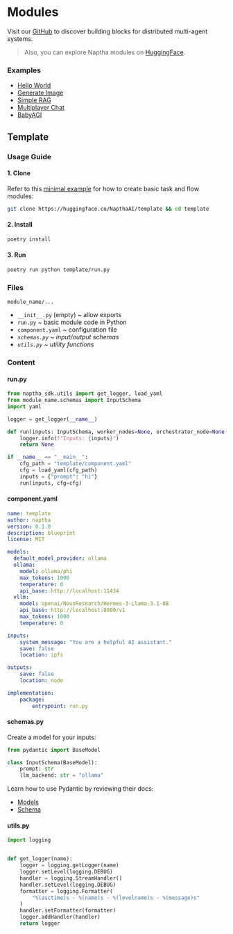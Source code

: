 # Modules

Visit our [GitHub](https://github.com/napthaai) to discover building blocks for distributed multi-agent systems.

> Also, you can explore Naptha modules on [HuggingFace](https://huggingface.co/NapthaAI).

### Examples
* [Hello World](/Examples/HelloWorld)
* [Generate Image](/Examples/GenerateImage)
* [Simple RAG](/Examples/SimpleRAG)
* [Multiplayer Chat](/Examples/MultiplayerChat)
* [BabyAGI](/Examples/BabyAGI)

## Template

### Usage Guide

#### 1. Clone

Refer to this [minimal example](https://huggingface.co/NapthaAI/template) for how to create basic task and flow modules:

```bash
git clone https://huggingface.co/NapthaAI/template && cd template
```

#### 2. Install
```bash
poetry install
```

#### 3. Run
```bash
poetry run python template/run.py
```

### Files
`module_name/...`

* `__init__.py` (empty) ~ allow exports
* `run.py` ~ basic module code in Python
* `component.yaml` ~ configuration file
* *`schemas.py` ~ input/output schemas*
* *`utils.py` ~ utility functions*

### Content
#### run.py
```python
from naptha_sdk.utils import get_logger, load_yaml
from module_name.schemas import InputSchema
import yaml

logger = get_logger(__name__)

def run(inputs: InputSchema, worker_nodes=None, orchestrator_node=None, flow_run=None, cfg=None):
    logger.info(f"Inputs: {inputs}")
    return None

if __name__ == "__main__":
    cfg_path = "template/component.yaml"
    cfg = load_yaml(cfg_path)
    inputs = {"prompt": "hi"}
    run(inputs, cfg=cfg)
```

#### component.yaml
```yaml
name: template
author: naptha
version: 0.1.0
description: blueprint
license: MIT

models:
  default_model_provider: ollama
  ollama:
    model: ollama/phi
    max_tokens: 1000
    temperature: 0
    api_base: http://localhost:11434
  vllm:
    model: openai/NousResearch/Hermes-3-Llama-3.1-8B
    api_base: http://localhost:8000/v1
    max_tokens: 1000
    temperature: 0

inputs:
    system_message: "You are a helpful AI assistant."
    save: false
    location: ipfs

outputs:
    save: false
    location: node

implementation:
    package:
        entrypoint: run.py
```

#### schemas.py
Create a model for your inputs:
```python
from pydantic import BaseModel

class InputSchema(BaseModel):
    prompt: str
    llm_backend: str = "ollama"
```
Learn how to use Pydantic by reviewing their docs:

* [Models](https://docs.pydantic.dev/1.10/usage/models)
* [Schema](https://docs.pydantic.dev/1.10/usage/schema)

#### utils.py
```python
import logging


def get_logger(name):
    logger = logging.getLogger(name)
    logger.setLevel(logging.DEBUG)
    handler = logging.StreamHandler()
    handler.setLevel(logging.DEBUG)
    formatter = logging.Formatter(
        "%(asctime)s - %(name)s - %(levelname)s - %(message)s"
    )
    handler.setFormatter(formatter)
    logger.addHandler(handler)
    return logger
```
